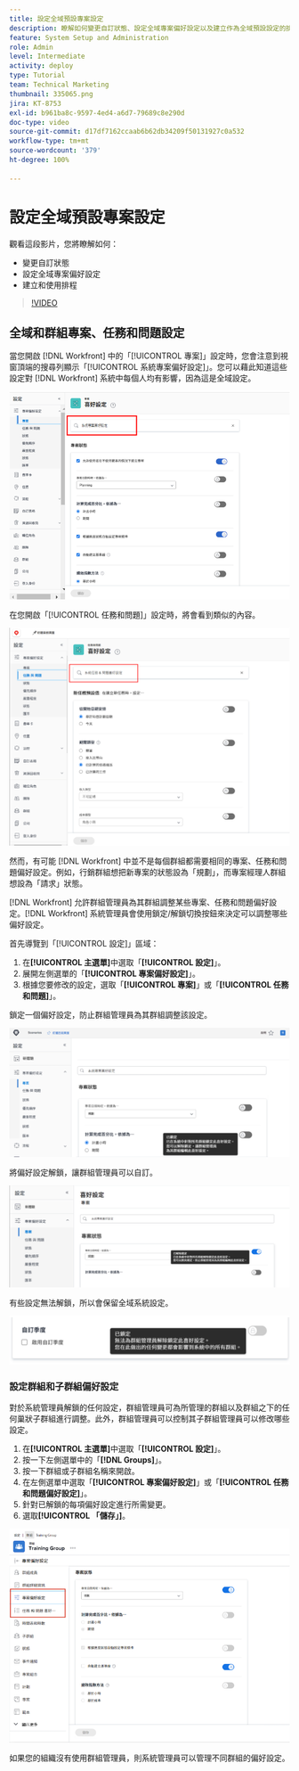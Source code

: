```yaml
---
title: 設定全域預設專案設定
description: 瞭解如何變更自訂狀態、設定全域專案偏好設定以及建立作為全域預設設定的排程。
feature: System Setup and Administration
role: Admin
level: Intermediate
activity: deploy
type: Tutorial
team: Technical Marketing
thumbnail: 335065.png
jira: KT-8753
exl-id: b961ba8c-9597-4ed4-a6d7-79689c8e290d
doc-type: video
source-git-commit: d17df7162ccaab6b62db34209f50131927c0a532
workflow-type: tm+mt
source-wordcount: '379'
ht-degree: 100%

---
```


# 設定全域預設專案設定

<!---
21.4 updates have been made
--->

觀看這段影片，您將瞭解如何：

* 變更自訂狀態
* 設定全域專案偏好設定
* 建立和使用排程

>[!VIDEO](https://video.tv.adobe.com/v/335065/?quality=12&learn=on&enablevpops)

## 全域和群組專案、任務和問題設定

當您開啟 [!DNL Workfront] 中的「[!UICONTROL 專案]」設定時，您會注意到視窗頂端的搜尋列顯示「[!UICONTROL 系統專案偏好設定]」。您可以藉此知道這些設定對 [!DNL Workfront] 系統中每個人均有影響，因為這是全域設定。

![[!UICONTROL 專案偏好設定]頁面，位於[!UICONTROL 設定]](assets/admin-fund-system-project-preferences-1.png)

在您開啟「[!UICONTROL 任務和問題]」設定時，將會看到類似的內容。

![[!UICONTROL 任務和問題偏好設定]，位於[!UICONTROL 設定]](assets/admin-fund-task-issue-preferences-2.png)

然而，有可能 [!DNL Workfront] 中並不是每個群組都需要相同的專案、任務和問題偏好設定。例如，行銷群組想把新專案的狀態設為「規劃」，而專案經理人群組想設為「請求」狀態。

[!DNL Workfront] 允許群組管理員為其群組調整某些專案、任務和問題偏好設定。[!DNL Workfront] 系統管理員會使用鎖定/解鎖切換按鈕來決定可以調整哪些偏好設定。

首先導覽到「[!UICONTROL 設定]」區域：

1. 在&#x200B;**[!UICONTROL 主選單]**&#x200B;中選取「**[!UICONTROL 設定]**」。
1. 展開左側選單的「**[!UICONTROL 專案偏好設定]**」。
1. 根據您要修改的設定，選取「**[!UICONTROL 專案]**」或「**[!UICONTROL 任務和問題]**」。

鎖定一個偏好設定，防止群組管理員為其群組調整該設定。

![偏好設定已鎖定的訊息](assets/admin-fund-preferences-locked-3.png)

將偏好設定解鎖，讓群組管理員可以自訂。

![偏好設定已解鎖的訊息](assets/admin-fund-preferences-unlocked-4.png)

有些設定無法解鎖，所以會保留全域系統設定。

![偏好設定已鎖定的訊息](assets/admin-fund-preferences-always-locked-5.png)

### 設定群組和子群組偏好設定

對於系統管理員解鎖的任何設定，群組管理員可為所管理的群組以及群組之下的任何巢狀子群組進行調整。此外，群組管理員可以控制其子群組管理員可以修改哪些設定。

1. 在&#x200B;**[!UICONTROL 主選單]**&#x200B;中選取「**[!UICONTROL 設定]**」。
1. 按一下左側選單中的「**[!DNL Groups]**」。
1. 按一下群組或子群組名稱來開啟。
1. 在左側選單中選取「**[!UICONTROL 專案偏好設定]**」或「**[!UICONTROL 任務和問題偏好設定]**」。
1. 針對已解鎖的每項偏好設定進行所需變更。
1. 選取&#x200B;**[!UICONTROL 「儲存」]**。

![[!UICONTROL 專案狀態]區段，位於[!UICONTROL 群組]頁面](assets/admin-fund-group-preferences.png)

如果您的組織沒有使用群組管理員，則系統管理員可以管理不同群組的偏好設定。

<!---
learn more URLs and guides
Create or edit a group status 
Group administrators 
Configure system-wide project preferences 
Configure project preferences for a group 
Configure task and issue preferences for a group 
Create and modify a group’s schedule 
--->
